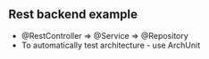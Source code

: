 ## Rest backend example
* @RestController => @Service => @Repository
* To automatically test architecture - use ArchUnit
